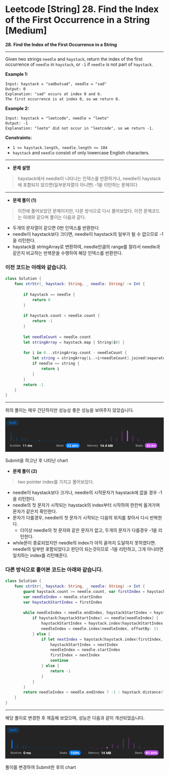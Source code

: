 # Leetcode [String] 28. Find the Index of the First Occurrence in a String [Medium]

**28. Find the Index of the First Occurrence in a String**

---

Given two strings `needle` and `haystack`, return the index of the first occurrence of `needle` in `haystack`, or `-1` if `needle` is not part of `haystack`.

**Example 1:**

```
Input: haystack = "sadbutsad", needle = "sad"
Output: 0
Explanation: "sad" occurs at index 0 and 6.
The first occurrence is at index 0, so we return 0.

```

**Example 2:**

```
Input: haystack = "leetcode", needle = "leeto"
Output: -1
Explanation: "leeto" did not occur in "leetcode", so we return -1.

```

**Constraints:**

- `1 <= haystack.length, needle.length <= 104`
- `haystack` and `needle` consist of only lowercase English characters.

---

- **문제 설명**

> haystack에서 needle이 나타나는 인덱스를 반환하거나, needle이 haystack에 포함되지 않으면(일부문자열이 아니면) -1을 리턴하는 문제이다
> 

---

- **문제 풀이 (1)**

> 이전에 풀어보았던 문제이지만, 다른 방식으로 다시 풀어보았다.
이전 문제코드는 아래와 같으며 풀이는 다음과 같다.
> 
- 두개의 문자열이 같으면 0번 인덱스를 반환한다
- needle이 haystack보다 크다면,  needle이 haystack의 일부가 될 수 없으므로 -1을 리턴한다.
- haystack을 stringArray로 변환하여, needle만큼의 range를 잘라서 needle과 같은지 비교하는 반복문을 수행하여 해당 인덱스를 반환한다.

### 이전 코드는 아래와 같습니다.

```swift
class Solution {
    func strStr(_ haystack: String, _ needle: String) -> Int {
        
        if haystack == needle {
            return 0
        }
        
        if haystack.count < needle.count {
            return -1
        }
        
        let needleCount = needle.count
        let stringArray = haystack.map { String($0) }
        
        for i in 0...stringArray.count - needleCount {
            let string = stringArray[i..<i+needleCount].joined(separator:"")
            if needle == string {
                return i
            }
        }
        return -1
    }
}
```

---

위의 풀이는 매우 간단하지만 성능상 좋은 성능을 보여주지 않았습니다.

![Submit을 하고난 후 나타난 chart](/assets/img/blog/leetcode28/originSolve.png)

Submit을 하고난 후 나타난 chart

- **문제 풀이 (2)**

> two pointer index를 가지고 풀어보았다.
> 
- needle이 haystack보다 크거나, needle의 시작문자가 haystack에 없을 경우 -1을 리턴한다.
- needle의 첫 문자가 시작되는 haystack의 index부터 시작하여 한칸씩 옮겨가며 문자가 같은지 확인한다.
- 문자가 다를경우, needle의 첫 문자가 시작되는 다음의 위치를 찾아서 다시 반복한다.
    - 더이상 needle의 첫 문자와 같은 문자가 없고, 두개의 문자가 다를경우 -1을 리턴한다.
- while문이 종료되었지만 needle의 index가 아직 끝까지 도달하지 못하였다면. needle의 일부만 포함되었다고 판단이 되는것이므로 -1을 리턴하고, 그게 아니라면 일치하는 index를 리턴해준다.

### 다른 방식으로 풀어본 코드는 아래와 같습니다.

```swift
class Solution {
    func strStr(_ haystack: String, _ needle: String) -> Int {
        guard haystack.count >= needle.count, var firstIndex = haystack.firstIndex(of:needle.first!) else { return -1 }
        var needleIndex = needle.startIndex
        var haystackStartIndex = firstIndex
        
        while needleIndex < needle.endIndex, haystackStartIndex < haystack.endIndex {
            if haystack[haystackStartIndex] == needle[needleIndex] {
                haystackStartIndex = haystack.index(haystackStartIndex, offsetBy: 1)
                needleIndex = needle.index(needleIndex, offsetBy: 1)
            } else {
                if let nextIndex = haystack[haystack.index(firstIndex, offsetBy: 1)..<haystack.endIndex].firstIndex(of: needle.first!) {
                    haystackStartIndex = nextIndex
                    needleIndex = needle.startIndex
                    firstIndex = nextIndex
                    continue
                } else {
                    return -1
                }
            }
        }
        return needleIndex < needle.endIndex ? -1 : haystack.distance(from: haystack.startIndex, to: firstIndex)
    }
}
```

---

해당 풀이로 변경한 후 제출해 보았으며, 성능은 다음과 같이 개선되었습니다.

![풀이를 변경하여 Submit한 후의 chart](/assets/img/blog/leetcode28/modifySolve.png)

풀이를 변경하여 Submit한 후의 chart

